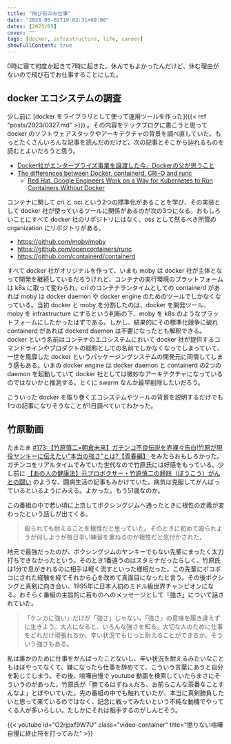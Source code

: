 ```yaml
---
title: "飛び石のお仕事"
date: "2023-05-02T19:02:31+09:00"
dates: [2023/05]
cover: ""
tags: [docker, infrastructure, life, career]
showFullContent: true
---
```


0時に寝て何度か起きて7時に起きた。休んでもよかったんだけど、休む理由がないので飛び石でお仕事することにした。

## docker エコシステムの調査

少し前に [docker をライブラリとして使って運用ツールを作った]({{< ref "posts/2023/0327.md" >}}) 。その内容をテックブログに書こうと思って docker のソフトウェアスタックやアーキテクチャの背景を調べ直していた。もっとたくさんいろんな記事を読んだのだけど、次の記事とそこから辿れるものを読むとよいだろうと思う。

* [Docker社がエンタープライズ事業を譲渡した今、Dockerの父が思うこと](https://blog.inductor.me/entry/2019/11/22/072353)
* [The differences between Docker, containerd, CRI-O and runc](https://www.tutorialworks.com/difference-docker-containerd-runc-crio-oci/)
  * [Red Hat, Google Engineers Work on a Way for Kubernetes to Run Containers Without Docker](https://thenewstack.io/oci-building-way-kubernetes-run-containers-without-docker/)

コンテナに関して cri と oci という2つの標準化があることを学び、その実装として docker 社が使っているツールに関係があるのが次の3つになる。おもしろいことにすべて docker 社のリポジトリにはなく、oss として然るべき所管の organization にリポジトリがある。

* https://github.com/moby/moby
* https://github.com/opencontainers/runc
* https://github.com/containerd/containerd

すべて docker 社がオリジナルを作って、いまも moby は docker 社が主体となって開発を継続しているだろうけれど、コンテナの実行環境のプラットフォームは k8s に取って変わられ、cri のコンテナランタイムとしての containerd があれば moby は docker daemon や docker engine のためのツールでしかなくなっている。当初 docker と moby を分割したのは、docker を開発ツール、moby を infrastructure にするという判断の下、moby を k8s のようなプラットフォームにしたかったはずである。しかし、結果的にその標準化競争に破れ containerd があれば dockerd daemon は不要になったとも解釈できる。docker という名前はコンテナのエコシステムにおいて docker 社が提供するコマンドラインやプロダクトの総称としての名前でしかなくなってしまっていて、一世を風靡した docker というパッケージングシステムの開発元に同情してしまう感もある。いまの docker engine は docker daemon と containerd の2つの daemon を起動していて docker 社としては微妙なアーキテクチャになっているのではないかと推測する。とくに swarm なんか最早削除したいだろう。

こういった docker を取り巻くエコシステムやツールの背景を説明するだけでも1つの記事になりそうなことが1日調べていてわかった。

## 竹原動画

たまたま [#173:【竹原慎二×朝倉未来】ガチンコ不良伝説を赤裸々告白!竹原が現役ヤンキーに伝えたい"本当の強さ"とは?【青春編】](https://abema.tv/video/episode/88-77_s1_p197) をみたらおもしろかった。ガチンコをリアルタイムでみていた世代なので竹原氏には好感をもっている。少し前に [【あの人の健康法】元プロボクサー・竹原慎二の膀胱（ぼうこう）がんとの闘い](https://www.nhk.or.jp/kenko/atc_731.html) のような、闘病生活の記事もみかけていた。病気は克服してがんばっているといるようにみえる。よかった。もう51歳なのか。

この番組の中で若い頃に上京してボクシングジムへ通ったときに根性の定義が変わったという話しが出てくる。

> 殴られても耐えることを根性だと思っていた。そのときに初めて殴られようが何しようが毎日辛い練習を重ねるのが根性だと気付かされた。

地元で最強だったのが、ボクシングジムのヤンキーでもない先輩にまったく太刀打ちできなかったという。そのとき1番違うのはスタミナだったらしく、竹原氏は1分で息がきれるのに相手は軽く流すといった様相だった。この先輩にボコボコにされた経験を経てそれから心を改めて真面目になったと言う。その後ボクシングと真剣に向き合い、1995年に日本人初のミドル級世界チャンピオンになる。おそらく番組の主旨的に若ものへのメッセージとして「強さ」について話されていた。

> 「ケンカに強い」だけが「強さ」じゃない、「強さ」の意味を履き違えずに生きよう。大人になると、いろんな強さを知る。大切な人のために仕事をどれだけ頑張れるか、辛い状況でもじっと耐えることができるか。そういう強さもある。

私は誰かのために仕事をがんばったことないし、辛い状況を耐えるみたいなこともほぼやってなくて、嫌になったら仕事を辞めてて、こういう言葉にあうと自分を恥じてしまう。その後、喧嘩自慢で youtube 動画を検索していたらまさにそういうのがあった。竹原氏が「勝てるはずねぇだろ、お前らこんな茶番なことすんなよ」とぼやいていた。先の番組の中でも触れていたが、本当に真剣勝負したいと思って来ているのではなく、記念に戦ってみたいという不純な動機でやってくる人が多いらしい。たしかにそれは相手するのがしんどそう。

{{< youtube id="O2rjpxf9W7U" class="video-container" title="懲りない喧嘩自慢に終止符を打ってみた" >}}
